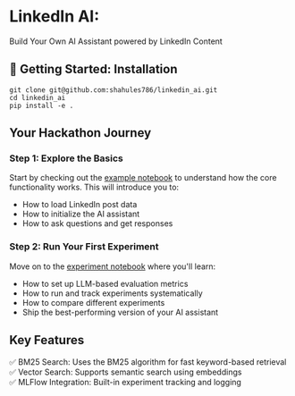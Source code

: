 # LinkedIn AI: 
Build Your Own AI Assistant powered by LinkedIn Content

## 🚀 Getting Started: Installation

```
git clone git@github.com:shahules786/linkedin_ai.git
cd linkedin_ai
pip install -e .
```

## Your Hackathon Journey

### Step 1: Explore the Basics
Start by checking out the [example notebook](0_example.ipynb) to understand how the core functionality works. This will introduce you to:

- How to load LinkedIn post data
- How to initialize the AI assistant
- How to ask questions and get responses

### Step 2: Run Your First Experiment
Move on to the [experiment notebook](1_experiment.ipynb) where you'll learn:

- How to set up LLM-based evaluation metrics
- How to run and track experiments systematically
- How to compare different experiments
- Ship the best-performing version of your AI assistant

## Key Features

✅ BM25 Search: Uses the BM25 algorithm for fast keyword-based retrieval  
✅ Vector Search: Supports semantic search using embeddings  
✅ MLFlow Integration: Built-in experiment tracking and logging

